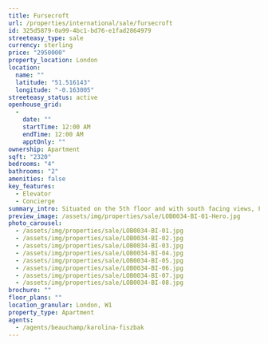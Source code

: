 ```yaml
---
title: Fursecroft
url: /properties/international/sale/fursecroft
id: 325d5879-0a99-4bc1-bd76-e1fad2864979
streeteasy_type: sale
currency: sterling
price: "2950000"
property_location: London
location:
  name: ""
  latitude: "51.516143"
  longitude: "-0.163005"
streeteasy_status: active
openhouse_grid:
  - 
    date: ""
    startTime: 12:00 AM
    endTime: 12:00 AM
    apptOnly: ""
ownership: Apartment
sqft: "2320"
bedrooms: "4"
bathrooms: "2"
amenities: false
key_features:
  - Elevator
  - Concierge
summary_intro: Situated on the 5th floor and with south facing views, Fursecroft is a popular purpose-built block with porterage and lift located on the western side of Marylebone.
preview_image: /assets/img/properties/sale/LOB0034-BI-01-Hero.jpg
photo_carousel:
  - /assets/img/properties/sale/LOB0034-BI-01.jpg
  - /assets/img/properties/sale/LOB0034-BI-02.jpg
  - /assets/img/properties/sale/LOB0034-BI-03.jpg
  - /assets/img/properties/sale/LOB0034-BI-04.jpg
  - /assets/img/properties/sale/LOB0034-BI-05.jpg
  - /assets/img/properties/sale/LOB0034-BI-06.jpg
  - /assets/img/properties/sale/LOB0034-BI-07.jpg
  - /assets/img/properties/sale/LOB0034-BI-08.jpg
brochure: ""
floor_plans: ""
location_granular: London, W1
property_type: Apartment
agents:
  - /agents/beauchamp/karolina-fiszbak
---
```

